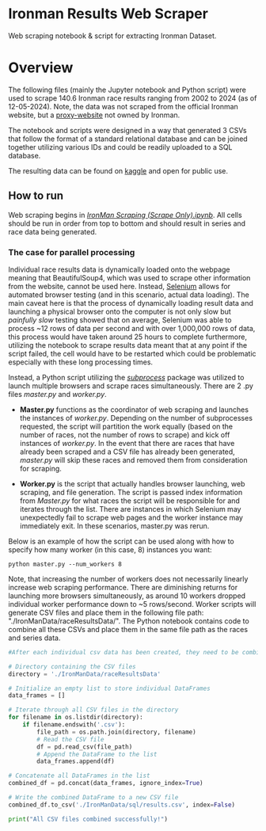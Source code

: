 # Ironman Results Web Scraper
Web scraping notebook &amp; script for extracting Ironman Dataset.

# Overview
The following files (mainly the Jupyter notebook and Python script) were used to scrape 140.6 Ironman race results ranging from 2002 to 2024 (as of 12-05-2024). Note,  the data was not scraped from the official Ironman website, but a [proxy-website](https://www.coachcox.co.uk/imstats/) not owned by Ironman. 

The notebook and scripts were designed in a way that generated 3 CSVs that follow the format of a standard relational database and can be joined together utilizing various IDs and could be readily uploaded to a SQL database.

The resulting data can be found on [kaggle](https://www.kaggle.com/datasets/miguswong/ironman-140-6-results-dataset-2002-2024/data) and open for public use.

## How to run
Web scraping begins in [*IronMan Scraping (Scrape Only).ipynb*](https://github.com/miguswong/IronmanScraper/blob/main/IronMan%20Scraping%20(Scrape%20Only).ipynb). All cells should be run in order from top to bottom and should result in series and race data being generated. 

### The case for parallel processing
Individual race results data is dynamically loaded onto the webpage meaning that BeautifulSoup4, which was used to scrape other information from the website, cannot be used here. Instead, [Selenium](https://selenium-python.readthedocs.io/) allows for automated browser testing (and in this scenario, actual data loading). The main caveat here is that the process of dynamically loading result data and launching a physical browser onto the computer is not only slow but *painfully slow* testing showed that on average, Selenium was able to process ~12 rows of data per second and with over 1,000,000 rows of data, this process would have taken around 25 hours to complete furthermore, utilizing the notebook to scrape results data meant that at any point if the script failed, the cell would have to be restarted which could be problematic especially with these long processing times.

Instead, a Python script utilizing the [*subprocess*](https://docs.python.org/3/library/subprocess.html) package was utilized to launch multiple browsers and scrape races simultaneously. There are 2 .py files *master.py* and *worker.py*. 

* **Master.py** functions as the coordinator of web scraping and launches the instances of *worker.py*. Depending on the number of subprocesses requested, the script will partition the work equally (based on the number of races, not the number of rows to scrape) and kick off instances of *worker.py*. In the event that there are races that have already been scraped and a CSV file has already been generated, *master.py* will skip these races and removed them from consideration for scraping.

*  **Worker.py** is the script that actually handles browser launching, web scraping, and file generation. The script is passed index information from *Master.py* for what races the script will be responsible for and iterates through the list. There are instances in which Selenium may unexpectedly fail to scrape web pages and the worker instance may immediately exit. In these scenarios, master.py was rerun.

Below is an example of how the script can be used along with how to specify how many worker (in this case, 8) instances you want: 
````
python master.py --num_workers 8
````
Note, that increasing the number of workers does not necessarily linearly increase web scraping performance. There are diminishing returns for launching more browsers simultaneously, as around 10 workers dropped individual worker performance down to ~5 rows/second. Worker scripts will generate CSV files and place them in the following file path: "./IronManData/raceResultsData/". The Python notebook contains code to combine all these CSVs and place them in the same file path as the races and series data. 

````Python
#After each individual csv data has been created, they need to be combined into a single csv as our "master" csv

# Directory containing the CSV files
directory = './IronManData/raceResultsData'

# Initialize an empty list to store individual DataFrames
data_frames = []

# Iterate through all CSV files in the directory
for filename in os.listdir(directory):
    if filename.endswith('.csv'):
        file_path = os.path.join(directory, filename)
        # Read the CSV file
        df = pd.read_csv(file_path)
        # Append the DataFrame to the list
        data_frames.append(df)

# Concatenate all DataFrames in the list
combined_df = pd.concat(data_frames, ignore_index=True)

# Write the combined DataFrame to a new CSV file
combined_df.to_csv('./IronManData/sql/results.csv', index=False)

print("All CSV files combined successfully!")
````
